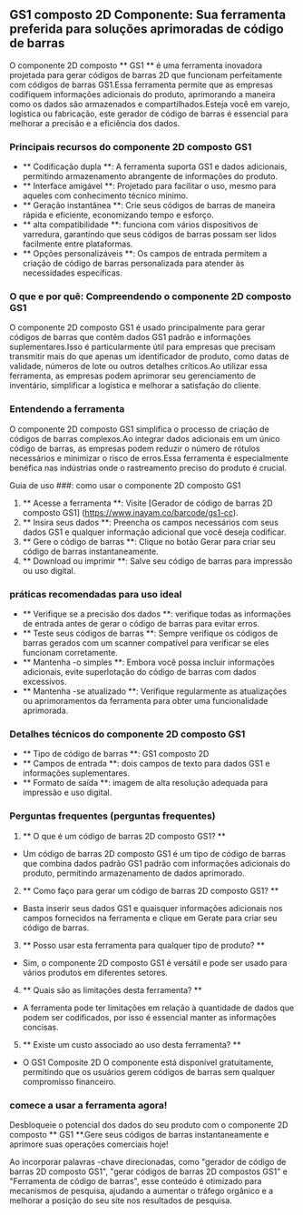## GS1 composto 2D Componente: Sua ferramenta preferida para soluções aprimoradas de código de barras

O componente 2D composto ** GS1 ** é uma ferramenta inovadora projetada para gerar códigos de barras 2D que funcionam perfeitamente com códigos de barras GS1.Essa ferramenta permite que as empresas codifiquem informações adicionais do produto, aprimorando a maneira como os dados são armazenados e compartilhados.Esteja você em varejo, logística ou fabricação, este gerador de código de barras é essencial para melhorar a precisão e a eficiência dos dados.

### Principais recursos do componente 2D composto GS1
- ** Codificação dupla **: A ferramenta suporta GS1 e dados adicionais, permitindo armazenamento abrangente de informações do produto.
- ** Interface amigável **: Projetado para facilitar o uso, mesmo para aqueles com conhecimento técnico mínimo.
- ** Geração instantânea **: Crie seus códigos de barras de maneira rápida e eficiente, economizando tempo e esforço.
- ** alta compatibilidade **: funciona com vários dispositivos de varredura, garantindo que seus códigos de barras possam ser lidos facilmente entre plataformas.
- ** Opções personalizáveis ​​**: Os campos de entrada permitem a criação de código de barras personalizada para atender às necessidades específicas.

### O que e por quê: Compreendendo o componente 2D composto GS1
O componente 2D composto GS1 é usado principalmente para gerar códigos de barras que contêm dados GS1 padrão e informações suplementares.Isso é particularmente útil para empresas que precisam transmitir mais do que apenas um identificador de produto, como datas de validade, números de lote ou outros detalhes críticos.Ao utilizar essa ferramenta, as empresas podem aprimorar seu gerenciamento de inventário, simplificar a logística e melhorar a satisfação do cliente.

### Entendendo a ferramenta
O componente 2D composto GS1 simplifica o processo de criação de códigos de barras complexos.Ao integrar dados adicionais em um único código de barras, as empresas podem reduzir o número de rótulos necessários e minimizar o risco de erros.Essa ferramenta é especialmente benéfica nas indústrias onde o rastreamento preciso do produto é crucial.

Guia de uso ###: como usar o componente 2D composto GS1
1. ** Acesse a ferramenta **: Visite [Gerador de código de barras 2D composto GS1] (https://www.inayam.co/barcode/gs1-cc).
2. ** Insira seus dados **: Preencha os campos necessários com seus dados GS1 e qualquer informação adicional que você deseja codificar.
3. ** Gere o código de barras **: Clique no botão Gerar para criar seu código de barras instantaneamente.
4. ** Download ou imprimir **: Salve seu código de barras para impressão ou uso digital.

### práticas recomendadas para uso ideal
- ** Verifique se a precisão dos dados **: verifique todas as informações de entrada antes de gerar o código de barras para evitar erros.
- ** Teste seus códigos de barras **: Sempre verifique os códigos de barras gerados com um scanner compatível para verificar se eles funcionam corretamente.
- ** Mantenha -o simples **: Embora você possa incluir informações adicionais, evite superlotação do código de barras com dados excessivos.
- ** Mantenha -se atualizado **: Verifique regularmente as atualizações ou aprimoramentos da ferramenta para obter uma funcionalidade aprimorada.

### Detalhes técnicos do componente 2D composto GS1
- ** Tipo de código de barras **: GS1 composto 2D
- ** Campos de entrada **: dois campos de texto para dados GS1 e informações suplementares.
- ** Formato de saída **: imagem de alta resolução adequada para impressão e uso digital.

### Perguntas frequentes (perguntas frequentes)

1. ** O que é um código de barras 2D composto GS1? **
- Um código de barras 2D composto GS1 é um tipo de código de barras que combina dados padrão GS1 padrão com informações adicionais do produto, permitindo armazenamento de dados aprimorado.

2. ** Como faço para gerar um código de barras 2D composto GS1? **
- Basta inserir seus dados GS1 e quaisquer informações adicionais nos campos fornecidos na ferramenta e clique em Gerate para criar seu código de barras.

3. ** Posso usar esta ferramenta para qualquer tipo de produto? **
- Sim, o componente 2D composto GS1 é versátil e pode ser usado para vários produtos em diferentes setores.

4. ** Quais são as limitações desta ferramenta? **
- A ferramenta pode ter limitações em relação à quantidade de dados que podem ser codificados, por isso é essencial manter as informações concisas.

5. ** Existe um custo associado ao uso desta ferramenta? **
- O GS1 Composite 2D O componente está disponível gratuitamente, permitindo que os usuários gerem códigos de barras sem qualquer compromisso financeiro.

### comece a usar a ferramenta agora!
Desbloqueie o potencial dos dados do seu produto com o componente 2D composto ** GS1 **.Gere seus códigos de barras instantaneamente e aprimore suas operações comerciais hoje!

Ao incorporar palavras -chave direcionadas, como "gerador de código de barras 2D composto GS1", "gerar códigos de barras 2D compostos GS1" e "Ferramenta de código de barras", esse conteúdo é otimizado para mecanismos de pesquisa, ajudando a aumentar o tráfego orgânico e a melhorar a posição do seu site nos resultados de pesquisa.